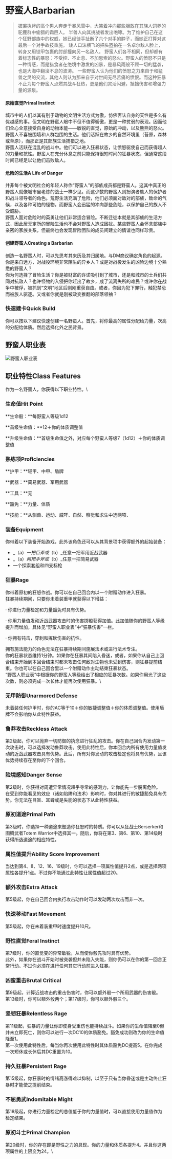 # 野蛮人Barbarian

> 披裘执斧的高个男人奔走于暴风雪中，大笑着冲向那些胆敢在其族人饲养的驼鹿群中偷猎的霜巨人。 半兽人向其挑战者发出咆哮。为了维护自己在这个狂野部族中的权威，她已经徒手扯断了六个对手的脖子，而她正打算对这最后一个对手故技重施。 矮人口沫横飞的把头盔拍在一名卓尔敌人脸上，转身又用铠甲包裹的肘部撞向另一名敌人。 野蛮人们各不相同，但却都有着标志性的暴怒：不受控、不止息、不加思索的怒火。野蛮人的愤怒不只是一种情感，而是猎食者在绝境中激发的凶暴，是暴风雨般不顾一切的猛袭，也是大海中翻滚不息的波涛。 一些野蛮人认为他们的愤怒之力来自于和猛兽之灵的交流，其他人则认为那来自于对世间无尽苦痛的愤恨。而这种狂暴不止为每个野蛮人点燃其战斗狂热，更是他们灵活闪避，抵挡伤害和增强力量的源泉。

#### **原始直觉Primal Instinct**

&#x20;   城市中的人们以其有别于动物的文明生活方式为傲，仿佛否认自身的天性是多么有优越感的事。但文明在野蛮人眼中不但不值得骄傲，更是一种贫弱的表现。因而他们全心全意接受自身的动物本能——敏锐的直觉，原始的冲动，以及熊熊的怒火。野蛮人不喜被围墙和人群包围的生活。他们活跃在故乡的自然环境里（苔原，森林或草原），而那正是其部族生活捕猎之地。\
&#x20;   野蛮人活跃在混乱的战斗中。他们可以进入狂暴状态，让愤怒驱使自己而获得超人的力量和抗性。野蛮人在充分休息之前只能保持很短时间的狂暴状态，但通常这段时间已经足以让他们击败敌人。

#### **危险的生活A Life of Danger**

&#x20;   并非每个被文明社会的年轻人称作“野蛮人”的部族成员都是野蛮人。这其中真正的野蛮人就像城市里老练的战士一样少见。而这少数的野蛮人则扮演者族人的保护者和战斗领导者的角色。荒野生活充满了危险，他们必须面对敌对的部族，致命的气候，以及各种可怕的怪物。而野蛮人会迅猛的冲向那些危险，以保护自己的族人不受威胁。\
&#x20;   野蛮人面对危险时的英勇让他们非常适合冒险。不断迁徙本就是其部族的生活方式，因此居无定所的冒险生活也不会对野蛮人造成困扰。某些野蛮人会怀念部族中亲密的家族关系，但最终也会发现冒险团队的成员间建立的情谊也同样珍贵。

#### **创建野蛮人Creating a Barbarian**

&#x20;   创造一名野蛮人时，可以先思考其来历及其归属地。与DM商议确定角色的起源。你是来自远方，对战役环境非常陌生的异乡人？或是对战役发生的凶险边境十分熟悉的野蛮人？\
&#x20;   你为何选择了冒险生活？你是被财富的许诺吸引到了城市，还是和城市的士兵们共同对抗敌人？也许怪物的入侵把你赶出了故乡，成了流离失所的难民？或许你在战争中被俘，被抓到“文明”地区后刚刚重获自由。或者，你因为犯下罪行，触犯禁忌而被族人驱逐。又或者你就是刚被政变推翻的部落领袖？

### **快速建卡Quick Build**

&#x20;   你可以按以下建议快速创建一名野蛮人。首先，将你最高的属性分配给力量，次高的分配给体质。然后选择化外之民背景。

## **野蛮人职业表**

![野蛮人职业表](<../../../.gitbook/assets/image (20).png>)

## **职业特性Class Features**

&#x20;   作为一名野蛮人，你获得以下职业特性。\


### **生命值Hit Point**

**生命骰：**每野蛮人等级1d12

**首级生命值：**12＋你的体质调整值

**升级生命值：**首级生命值之外，对应每个野蛮人等级7（1d12）＋你的体质调整值

### **熟练项Proficiencies**

**护甲：**轻甲、中甲、盾牌

**武器：**简易武器、军用武器

**工具：**无

**豁免：**力量、体质

**技能：**从驯兽、运动、威吓、自然、察觉和求生中选两项、

### **装备Equipment**

&#x20;   你带着以下装备开始游戏，此外该角色还可以从其背景项中获得额外的起始装备：

* _（a）_一把巨斧或_（b）_任意一把军用近战武器
* _（a）_两把手斧或_（b）_任意一把简易武器&#x20;
* 一个探索套组和四支标枪

### **狂暴Rage**

&#x20;   你带着原初的狂怒作战。你可以在自己回合内以一个附赠动作进入狂暴。\
&#x20;   狂暴持续期间，只要你未着装重甲就获得以下增益：

·   你进行力量检定和力量豁免时具有优势。

·   你用力量值发动近战武器攻击时的伤害掷骰获得加值。此加值随你的野蛮人等级提升而增加，具体见“野蛮人职业表”中“狂暴伤害”一栏。

·   你拥有钝击，穿刺和挥砍伤害的抗性。

&#x20;   拥有施法能力的角色无法在狂暴持续期间施展法术或进行法术专注。\
&#x20;   你的狂暴状态维持1分钟。如果你在狂暴其间陷入昏迷，或者，如果你从自己上回合结束开始到本回合结束时都未攻击任何敌对生物也未受到伤害，则狂暴提前结束。你也可以在自己回合里以一个附赠动作主动结束狂暴状态。\
&#x20;  “野蛮人职业表”中根据你的野蛮人等级给出了相应的狂暴次数。如果你用光了这些次数，则必须完成一次长休才能再次使用狂暴。\


### **无甲防御Unarmored Defense**

&#x20;   未着装任何护甲时，你的AC等于10＋你的敏捷调整值＋你的体质调整值。使用盾牌不会影响你从此特性获益。

### **鲁莽攻击Reckless Attack**

&#x20;   第2级起，你可以抛弃一切防御的执念进行狂乱的攻击。你在自己回合内发动第一次攻击时，可以选择发动鲁莽攻击。使用此特性后，你本回合内所有使用力量值发动的近战武器攻击具有优势。此后，所有对你发动的攻击检定也将具有优势，且该优势持续存在至你的下个回合。

### **险境感知Danger Sense**

&#x20;   第2级时，你获得对周遭异常情况超乎寻常的感测力，让你能先一步脱离危险。\
&#x20;   在受到你能看见的效应（诸如陷阱和法术）影响时，你对其进行的敏捷豁免具有优势。你无法在目盲、耳聋或是失能的状态下从此特性获益。

### **原初道途Primal Path**

&#x20;   第3级时，你选择一种道途来塑造你狂怒时的特质。你可以从狂战士Berserker和图腾武者Totem Warrior中选择其一。随后，你将在第3、第6、第10、第14级时获得所选道途的相应特性。

### **属性值提升Ability Score Improvement**

&#x20;   当达到第4、8、12、16、19级时，你可以选择一项属性值提升2点，或是选择两项属性各提升1点。不过你不能通过此特性让属性值超过20。

### **额外攻击Extra Attack**

&#x20;   第5级起，你在自己回合内执行攻击动作时可以发动两次攻击而非一次。

### **快速移动Fast Movement**

&#x20;   第5级起，你在未着装重甲时速度提升10尺。

### **野性直觉Feral Instinct**

&#x20;   第7级时，你的直觉变的异常敏锐，从而使你骰先攻时具有优势。\
&#x20;   此外，如果你在战斗开始时被突袭但并未陷入失能，则你仍可以在你的第一回合正常行动。不过你必须在进行任何其它行动前进入狂暴。

### **凶蛮重击Brutal Critical**

&#x20;   第9级起，计算近战攻击的重击伤害时，你可以额外骰一个所用武器的伤害骰。\
&#x20;   第13级时，你可以额外骰两个；第17级时，你可以额外骰三个。

### **坚韧狂暴Relentless Rage**

&#x20;   第11级起，狂暴的力量让你即使身受重伤也能持续战斗。如果你的生命值降至0但并未立即死亡，则你可以进行一次DC10的体质豁免。豁免成功则改为你的生命值降至1。\
&#x20;   第一次使用此特性后，每当你再次使用此特性时其体质豁免DC提高5。在你完成一次短休或长休后其DC重置为10。

### **持久狂暴Persistent Rage**

&#x20;   第15级起，你狂暴时的情绪高涨得难以抑制，以至于只有当你昏迷或是主动终止狂暴时才能使之提前结束。

### **不屈勇武Indomitable Might**

&#x20;   第18级起，你进行力量检定的总值低于你的力量值时，可以直接使用力量值作为检定结果。

### **原初斗士Primal Champion**

&#x20;   第20级时，你的存在即是野性之力的具现。你的力量和体质各提升4。并且你这两项属性的上限变为24。\
